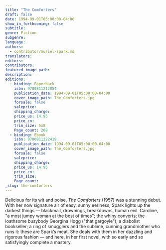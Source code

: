 ```yaml
---
title: "The Comforters"
draft: false
date: 1994-09-01T05:00:00-04:00
show_in_forthcoming: false
subtitle:
genre: Fiction
subgenre:
language:
authors:
  - contributor/muriel-spark.md
translators:
editors:
contributors:
featured_image_path:
description:
editions:
  - binding: Paperback
    isbn: 9780811212854
    publication_date: 1994-09-01T05:00:00-04:00
    cover_image_path: The_Comforters.jpg
    forsale: false
    saleprice:
    shipping_charge:
    price_us: 14.95
    price_cn:
    trim_size: 5x8
    Page_count: 208
  - binding: Ebook
    isbn: 9780811222419
    publication_date: 1994-09-01T05:00:00-04:00
    cover_image_path: The_Comforters.jpg
    forsale: false
    saleprice:
    shipping_charge:
    price_us: 14.95
    price_cn:
    trim_size:
    Page_count:
_slug: the-comforters
---
```


Delicious for its wit and poise, _The Comforters_ (1957) was a stunning debut. With her now signature air of easy, sunny eeriness, Spark lights up the darkest things — blackmail, drownings, breakdowns, human evil. Caroline, "a most jumpy woman at the best of times"; the whiny converts; the loathsome busybody Georgina Hogg ("that gargoyle"); a diabolist bookseller; a ring of smugglers and the sublime, cunning grandmother who runs it: these are Spark’s meat. She deals with them in her dazzling and rigorous fashion — and here, in her first novel, with so early and so satisfyingly complete a mastery.

